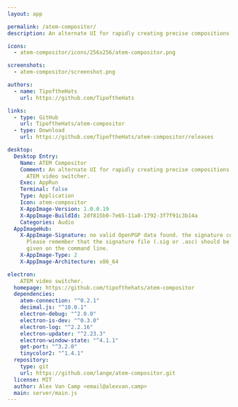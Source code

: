 ```yaml
---
layout: app

permalink: /atem-compositor/
description: An alternate UI for rapidly creating precise compositions on a Blackmagic ATEM video switcher.

icons:
  - atem-compositor/icons/256x256/atem-compositor.png

screenshots:
  - atem-compositor/screenshot.png

authors:
  - name: TipoftheHats
    url: https://github.com/TipoftheHats

links:
  - type: GitHub
    url: TipoftheHats/atem-compositor
  - type: Download
    url: https://github.com/TipoftheHats/atem-compositor/releases

desktop:
  Desktop Entry:
    Name: ATEM Compositor
    Comment: An alternate UI for rapidly creating precise compositions on a Blackmagic
      ATEM video switcher.
    Exec: AppRun
    Terminal: false
    Type: Application
    Icon: atem-compositor
    X-AppImage-Version: 1.0.0.19
    X-AppImage-BuildId: 2df815b0-7e65-11a8-1792-3f7f91c3b14a
    Categories: Audio
  AppImageHub:
    X-AppImage-Signature: no valid OpenPGP data found. the signature could not be verified.
      Please remember that the signature file (.sig or .asc) should be the first file
      given on the command line.
    X-AppImage-Type: 2
    X-AppImage-Architecture: x86_64

electron:
    ATEM video switcher.
  homepage: https://github.com/tipofthehats/atem-compositor
  dependencies:
    atem-connection: "^0.2.1"
    decimal.js: "^10.0.1"
    electron-debug: "^2.0.0"
    electron-is-dev: "^0.3.0"
    electron-log: "^2.2.16"
    electron-updater: "^2.23.3"
    electron-window-state: "^4.1.1"
    get-port: "^3.2.0"
    tinycolor2: "^1.4.1"
  repository:
    type: git
    url: https://github.com/lange/atem-compositor.git
  license: MIT
  author: Alex Van Camp <email@alexvan.camp>
  main: server/main.js
---
```

